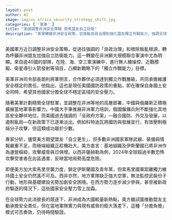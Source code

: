 ```yaml
---
layout: post
author: AI
image: img/us_africa_security_strategy_shift.jpg
categories: [ '軍事' ]
title: "美國調整非洲安全策略 聚焦盟友自立防衛"
description: "美軍轉變非洲安全政策，從推動良政治理到強化盟友獨立作戰能力，強調全球安全責任共擔。隨著中國、俄羅斯加緊滲透，當地軍隊能力與安全威脅落差明顯，「分擔負擔」路徑考驗未來成效。"
---
```

美國軍方近日調整非洲安全策略，從過往強調的「良政治理」和根除叛亂根源，轉為呼籲非洲盟友加強自立防衛能力。這一轉變在非洲獅大規模聯合軍演中尤為明顯。來自逾40國的部隊，在陸、海、空三軍演練中，進行無人機操控、近戰模擬、衛星導引火箭發射等項目，凸顯新戰略下的「獨立作戰能力」目標。

美軍非洲司令部長朗利將軍明言，合作夥伴必須達到獨立作戰層級，共同承擔維護安全穩定的責任。他指出，這也是現任美國國防政策的重點，即在確保自身國土安全同時，希望其他國家分擔全球不穩定區域的安全壓力。

隨著美軍計劃精簡全球駐軍，並調整在非洲等地的高層部署，中國與俄羅斯正積極擴展當地軍事影響力。中國大手筆推展非洲軍力培訓，俄國僱傭兵則不斷強化其地區安全夥伴地位。而美國過去強調的「全政府方案」—融合國防、外交及發展，以遏制亂局—在新政策下已逐漸淡出。例如科特迪瓦將國防與發展並行，有效壓制極端分子攻擊，但這類成功屬於少數。

專家分析，儘管美方期望盟友「自立更生」，但多數非洲國家軍隊武器、裝備與情報嚴重不足，而極端組織正趁機壯大。美方直言：基地組織及伊斯蘭國已將非洲作為運營樞紐，攻擊威脅與日俱增。以西非薩赫勒為例，2024年全球超過半數恐怖攻擊受害者在此區遇害，反映當地局勢高度危險。

即便美方加大索馬里空襲力度，鎖定伊斯蘭國及青年黨，但索馬里國軍距離獨力維持國土安全仍然遙不可及。西非亦然，地方軍隊缺乏強大空軍，無法監控武裝份子行動，地形與基礎建設劣勢加劇安全困境。在西方勢力逐步減少參與，甚至被新政府驅逐的情況下，這些國家安全壓力雪上加霜。

在全球勢力此消彼長的競逐下，非洲成為大國較量新熱點，美方雖試圖推動盟友主動承擔安全責任，但在當地軍隊實力與現有威脅的鉅大落差下，這種「分擔負擔」模式可否奏效，仍待時間驗證。